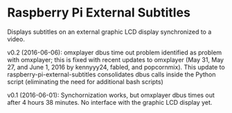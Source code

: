 # Raspberry Pi External Subtitles

Displays subtitles on an external graphic LCD display synchronized to a video.

v0.2 (2016-06-06): omxplayer dbus time out problem identified as problem with omxplayer; this is fixed with recent updates to omxplayer (May 31, May 27, and June 1, 2016 by kennyyy24, fabled, and popcornmix). This update to raspberry-pi-external-subtitles consolidates dbus calls inside the Python script (eliminating the need for additional bash scripts)

v0.1 (2016-06-01): Synchornization works, but omxplayer dbus times out after 4 hours 38 minutes. No interface with the graphic LCD display yet.
